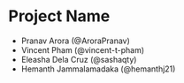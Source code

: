 # Project Name
- Pranav Arora (@AroraPranav)
- Vincent Pham (@vincent-t-pham)
- Eleasha Dela Cruz (@sashaqty)
- Hemanth Jammalamadaka (@hemanthj21)
